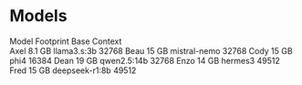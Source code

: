 # Models

Model   Footprint   Base            Context            
Axel    8.1 GB      llama3.s:3b     32768
Beau    15 GB       mistral-nemo    32768
Cody    15 GB       phi4            16384
Dean    19 GB       qwen2.5:14b     32768
Enzo    14 GB       hermes3         49512
Fred    15 GB       deepseek-r1:8b  49512   
